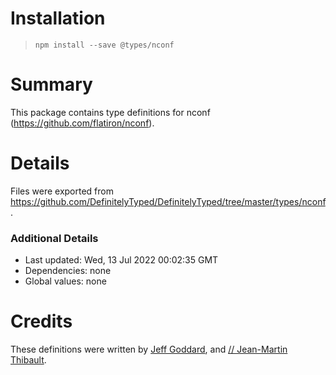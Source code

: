 # Installation
> `npm install --save @types/nconf`

# Summary
This package contains type definitions for nconf (https://github.com/flatiron/nconf).

# Details
Files were exported from https://github.com/DefinitelyTyped/DefinitelyTyped/tree/master/types/nconf.

### Additional Details
 * Last updated: Wed, 13 Jul 2022 00:02:35 GMT
 * Dependencies: none
 * Global values: none

# Credits
These definitions were written by [Jeff Goddard](https://github.com/jedigo), and [//                 Jean-Martin Thibault](https://github.com/jmthibault).

